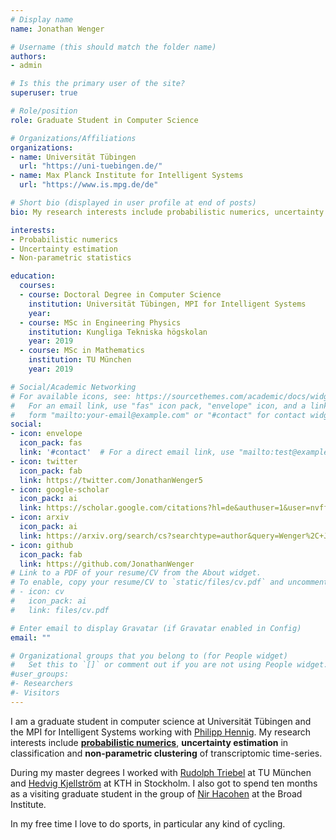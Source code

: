 ```yaml
---
# Display name
name: Jonathan Wenger

# Username (this should match the folder name)
authors:
- admin

# Is this the primary user of the site?
superuser: true

# Role/position
role: Graduate Student in Computer Science

# Organizations/Affiliations
organizations:
- name: Universität Tübingen
  url: "https://uni-tuebingen.de/"
- name: Max Planck Institute for Intelligent Systems
  url: "https://www.is.mpg.de/de"

# Short bio (displayed in user profile at end of posts)
bio: My research interests include probabilistic numerics, uncertainty estimation in classification and Gaussian processes.

interests:
- Probabilistic numerics
- Uncertainty estimation
- Non-parametric statistics

education:
  courses:
  - course: Doctoral Degree in Computer Science
    institution: Universität Tübingen, MPI for Intelligent Systems
    year:
  - course: MSc in Engineering Physics
    institution: Kungliga Tekniska högskolan
    year: 2019
  - course: MSc in Mathematics
    institution: TU München
    year: 2019

# Social/Academic Networking
# For available icons, see: https://sourcethemes.com/academic/docs/widgets/#icons
#   For an email link, use "fas" icon pack, "envelope" icon, and a link in the
#   form "mailto:your-email@example.com" or "#contact" for contact widget.
social:
- icon: envelope
  icon_pack: fas
  link: '#contact'  # For a direct email link, use "mailto:test@example.org".
- icon: twitter
  icon_pack: fab
  link: https://twitter.com/JonathanWenger5
- icon: google-scholar
  icon_pack: ai
  link: https://scholar.google.com/citations?hl=de&authuser=1&user=nvffZvIAAAAJ
- icon: arxiv
  icon_pack: ai
  link: https://arxiv.org/search/cs?searchtype=author&query=Wenger%2C+J
- icon: github
  icon_pack: fab
  link: https://github.com/JonathanWenger
# Link to a PDF of your resume/CV from the About widget.
# To enable, copy your resume/CV to `static/files/cv.pdf` and uncomment the lines below.
# - icon: cv
#   icon_pack: ai
#   link: files/cv.pdf

# Enter email to display Gravatar (if Gravatar enabled in Config)
email: ""

# Organizational groups that you belong to (for People widget)
#   Set this to `[]` or comment out if you are not using People widget.
#user_groups:
#- Researchers
#- Visitors
---
```


I am a graduate student in computer science at Universität Tübingen and the MPI for Intelligent Systems working with [Philipp Hennig](https://uni-tuebingen.de/en/faculties/faculty-of-science/departments/computer-science/lehrstuehle/methods-of-machine-learning/personen/philipp-hennig/). My research interests include [**probabilistic numerics**](http://probabilistic-numerics.org/), **uncertainty estimation** in classification and **non-parametric clustering** of transcriptomic time-series.

During my master degrees I worked with [Rudolph Triebel](https://vision.in.tum.de/members/triebel) at TU München and [Hedvig Kjellström](https://www.kth.se/profile/hedvig) at KTH in Stockholm. I also got to spend ten months as a visiting graduate student in the group of [Nir Hacohen](https://www.broadinstitute.org/bios/nir-hacohen) at the Broad Institute.

In my free time I love to do sports, in particular any kind of cycling.

